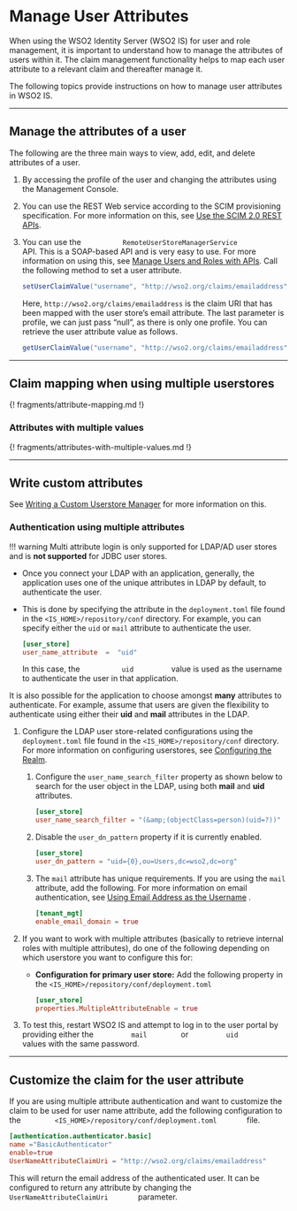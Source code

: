 # Manage User Attributes

When using the WSO2 Identity Server (WSO2 IS) for user and role management, it is
important to understand how to manage the attributes of users within it.
The claim management functionality helps to map each user attribute to a relevant claim and thereafter manage it.

The following topics provide instructions on how to manage user attributes in WSO2 IS.

---

## Manage the attributes of a user

The following are the three main ways to view, add, edit, and delete
attributes of a user.

1.  By accessing the profile of the user and changing the attributes
    using the Management Console. 
2.  You can use the REST Web service according to the SCIM provisioning specification. For more information on this, see [Use the SCIM 2.0 REST APIs](../../../develop/apis/scim2-rest-apis/).
3.  You can use the `           RemoteUserStoreManagerService          `
    API. This is a SOAP-based API and is very easy to use. For more
    information on using this, see [Manage Users and Roles with
    APIs](../../../develop/apis/manage-users-and-roles-with-apis/). Call the following method to set a user attribute. 

    ``` java
    setUserClaimValue("username", "http://wso2.org/claims/emailaddress", "mark@soasecurity.org", null)
    ```

    Here, `http://wso2.org/claims/emailaddress` is the claim URI that
    has been mapped with the user store’s email attribute. The last
    parameter is profile, we can just pass “null”, as there is only one
    profile. You can retrieve the user attribute value as follows.

    ``` java
    getUserClaimValue("username", "http://wso2.org/claims/emailaddress", null)
    ```

---

## Claim mapping when using multiple userstores 

{! fragments/attribute-mapping.md !}


### Attributes with multiple values

{! fragments/attributes-with-multiple-values.md !}


---

## Write custom attributes

See [Writing a Custom Userstore Manager](../../../deploy/write-a-custom-user-store-manager/) for more information on
this.

### Authentication using multiple attributes

!!! warning
    Multi attribute login is only supported for LDAP/AD user stores and is
    **not supported** for JDBC user stores.

-   Once you connect your LDAP with an application, generally, the
    application uses one of the unique attributes in LDAP by default, to authenticate the user.
-   This is done by specifying the attribute
    in the `deployment.toml` file found in the `<IS_HOME>/repository/conf` directory. For
    example, you can specify either the `uid` or `mail` attribute to authenticate the user.

    ``` toml
    [user_store]
    user_name_attribute  =  "uid"
    ```

    In this case, the `           uid          ` value is used as the
    username to authenticate the user in that application.

It is also possible for the application to choose amongst **many** attributes to
authenticate. For example, assume that users are given the flexibility to
authenticate using either their **uid** and **mail** attributes in the
LDAP.

1.  Configure the LDAP user store-related configurations using the `deployment.toml` file found in the 
    `<IS_HOME>/repository/conf` directory. For more information on configuring userstores, see 
    [Configuring the Realm](../../../deploy/configure-the-realm/).
    
    1.  Configure the `user_name_search_filter`
        property as shown below to search for the user object in the
        LDAP, using both **mail** and **uid** attributes.

        ``` toml
        [user_store]
        user_name_search_filter = "(&amp;(objectClass=person)(uid=?))"
        ```

    2.  Disable the `user_dn_pattern` property if
        it is currently enabled.

        ``` toml
        [user_store]
        user_dn_pattern = "uid={0},ou=Users,dc=wso2,dc=org"
        ```

    3.  The `mail` attribute has unique requirements. If you are using the
        `mail` attribute, add the following. For more information on email
        authentication, see [Using Email Address as the Username](../../../guides/identity-lifecycles/enable-email-as-username/)
        .

        ``` toml
        [tenant_mgt]
        enable_email_domain = true
        ```

2.  If you want to work with multiple attributes (basically to retrieve
    internal roles with multiple attributes), do one of the following
    depending on which userstore you want to configure this for:

    -   **Configuration for primary user store:** Add the following
        property in the `<IS_HOME>/repository/conf/deployment.toml`

        ``` toml
        [user_store]
        properties.MultipleAttributeEnable = true
        ```

3.  To test this, restart WSO2 IS and attempt to log in to the
    user portal by providing either the `          mail         `
    or `          uid         ` values with the same password.

---

## Customize the claim for the user attribute

If you are using multiple attribute authentication and want to customize
the claim to be used for user name attribute, add the following configuration to the `         <IS_HOME>/repository/conf/deployment.toml        `
file.

``` toml
[authentication.authenticator.basic] 
name ="BasicAuthenticator"
enable=true
UserNameAttributeClaimUri = "http://wso2.org/claims/emailaddress"
```

This will return the email address of the authenticated user. It can be
configured to return any attribute by changing the
`         UserNameAttributeClaimUri        `  parameter.




